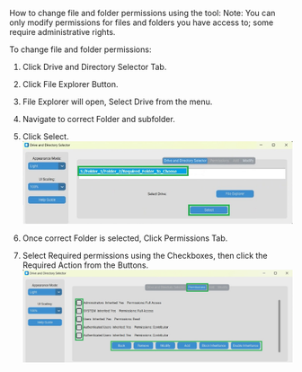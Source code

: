 How to change file and folder permissions using the tool:
Note: You can only modify permissions for files and folders you have access to; some require administrative rights. 

To change file and folder permissions:  

1. Click Drive and Directory Selector Tab. 

2. Click File Explorer Button.  

 

3. File Explorer will open, Select Drive from the menu. 

4. Navigate to correct Folder and subfolder. 

5. Click Select.
![alt text](Drive_Selection_Select.jpg)

6. Once correct Folder is selected, Click Permissions Tab. 

7. Select Required permissions using the Checkboxes, then click the Required Action from the Buttons.  
![alt text](Permissions_Selection.jpeg)
